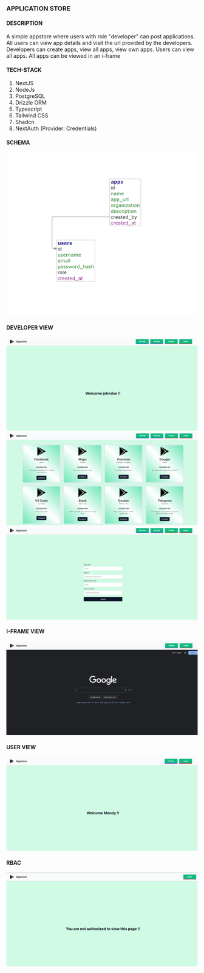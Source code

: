 ### APPLICATION STORE

#### DESCRIPTION
A simple appstore where users with role "developer" can post applications. All users can view app details and visit the url provided by the developers.
Developers can create apps, view all apps, view own apps.
Users can view all apps.
All apps can be viewed in an i-frame

#### TECH-STACK
1) NextJS
2) NodeJs
2) PostgreSQL
3) Drizzle ORM
4) Typescript
5) Tailwind CSS
6) Shadcn
6) NextAuth (Provider: Credentials)


#### SCHEMA
![Alt Text](/images/schema.png)


#### DEVELOPER VIEW
![ALT TEXT](/images/1.png)
![ALT TEXT](/images/2.png)
![ALT TEXT](/images/3.png)

#### I-FRAME VIEW
![ALT TEXT](/images/5.png)

#### USER VIEW
![ALT TEXT](/images/4.png)

#### RBAC 
![ALT TEXT](/images/6.png)




